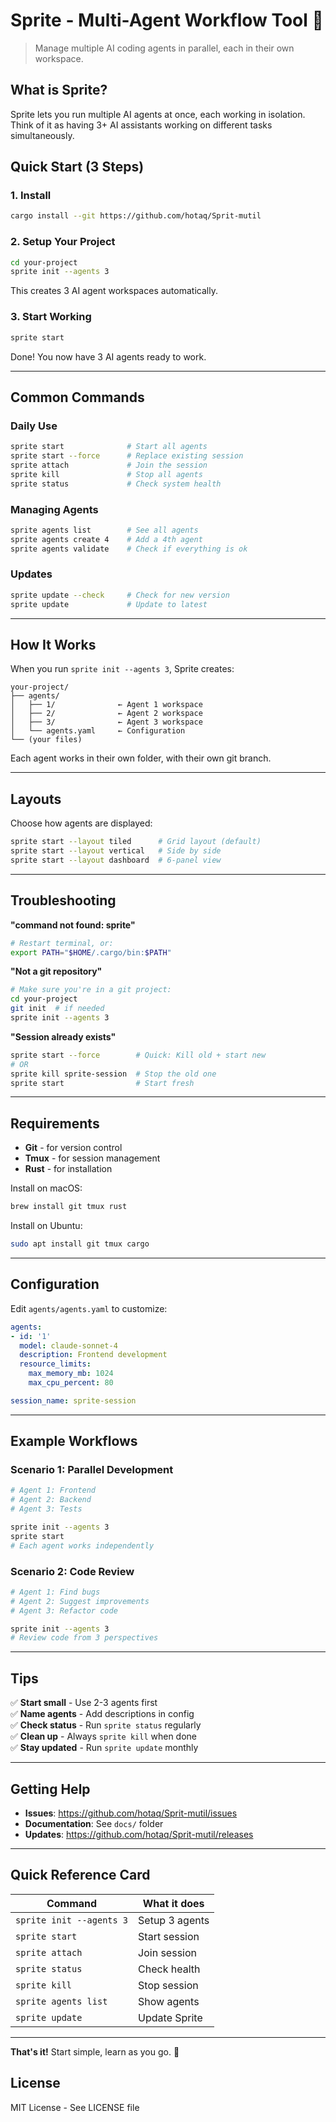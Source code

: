 # Sprite - Multi-Agent Workflow Tool 🚀

> Manage multiple AI coding agents in parallel, each in their own workspace.

## What is Sprite?

Sprite lets you run multiple AI agents at once, each working in isolation. Think of it as having 3+ AI assistants working on different tasks simultaneously.

## Quick Start (3 Steps)

### 1. Install

```bash
cargo install --git https://github.com/hotaq/Sprit-mutil
```

### 2. Setup Your Project

```bash
cd your-project
sprite init --agents 3
```

This creates 3 AI agent workspaces automatically.

### 3. Start Working

```bash
sprite start
```

Done! You now have 3 AI agents ready to work.

---

## Common Commands

### Daily Use

```bash
sprite start              # Start all agents
sprite start --force      # Replace existing session
sprite attach             # Join the session
sprite kill               # Stop all agents
sprite status             # Check system health
```

### Managing Agents

```bash
sprite agents list        # See all agents
sprite agents create 4    # Add a 4th agent
sprite agents validate    # Check if everything is ok
```

### Updates

```bash
sprite update --check     # Check for new version
sprite update             # Update to latest
```

---

## How It Works

When you run `sprite init --agents 3`, Sprite creates:

```
your-project/
├── agents/
│   ├── 1/              ← Agent 1 workspace
│   ├── 2/              ← Agent 2 workspace
│   ├── 3/              ← Agent 3 workspace
│   └── agents.yaml     ← Configuration
└── (your files)
```

Each agent works in their own folder, with their own git branch.

---

## Layouts

Choose how agents are displayed:

```bash
sprite start --layout tiled      # Grid layout (default)
sprite start --layout vertical   # Side by side
sprite start --layout dashboard  # 6-panel view
```

---

## Troubleshooting

**"command not found: sprite"**
```bash
# Restart terminal, or:
export PATH="$HOME/.cargo/bin:$PATH"
```

**"Not a git repository"**
```bash
# Make sure you're in a git project:
cd your-project
git init  # if needed
sprite init --agents 3
```

**"Session already exists"**
```bash
sprite start --force        # Quick: Kill old + start new
# OR
sprite kill sprite-session  # Stop the old one
sprite start                # Start fresh
```

---

## Requirements

- **Git** - for version control
- **Tmux** - for session management
- **Rust** - for installation

Install on macOS:
```bash
brew install git tmux rust
```

Install on Ubuntu:
```bash
sudo apt install git tmux cargo
```

---

## Configuration

Edit `agents/agents.yaml` to customize:

```yaml
agents:
- id: '1'
  model: claude-sonnet-4
  description: Frontend development
  resource_limits:
    max_memory_mb: 1024
    max_cpu_percent: 80

session_name: sprite-session
```

---

## Example Workflows

### Scenario 1: Parallel Development
```bash
# Agent 1: Frontend
# Agent 2: Backend
# Agent 3: Tests

sprite init --agents 3
sprite start
# Each agent works independently
```

### Scenario 2: Code Review
```bash
# Agent 1: Find bugs
# Agent 2: Suggest improvements
# Agent 3: Refactor code

sprite init --agents 3
# Review code from 3 perspectives
```

---

## Tips

✅ **Start small** - Use 2-3 agents first  
✅ **Name agents** - Add descriptions in config  
✅ **Check status** - Run `sprite status` regularly  
✅ **Clean up** - Always `sprite kill` when done  
✅ **Stay updated** - Run `sprite update` monthly  

---

## Getting Help

- **Issues**: https://github.com/hotaq/Sprit-mutil/issues
- **Documentation**: See `docs/` folder
- **Updates**: https://github.com/hotaq/Sprit-mutil/releases

---

## Quick Reference Card

| Command | What it does |
|---------|-------------|
| `sprite init --agents 3` | Setup 3 agents |
| `sprite start` | Start session |
| `sprite attach` | Join session |
| `sprite status` | Check health |
| `sprite kill` | Stop session |
| `sprite agents list` | Show agents |
| `sprite update` | Update Sprite |

---

**That's it!** Start simple, learn as you go. 🎯

## License

MIT License - See LICENSE file
